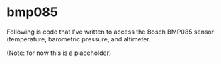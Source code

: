 # bmp085
Following is code that I've written to access the Bosch BMP085 sensor (temperature, barometric pressure, and altimeter.

(Note: for now this is a placeholder)
